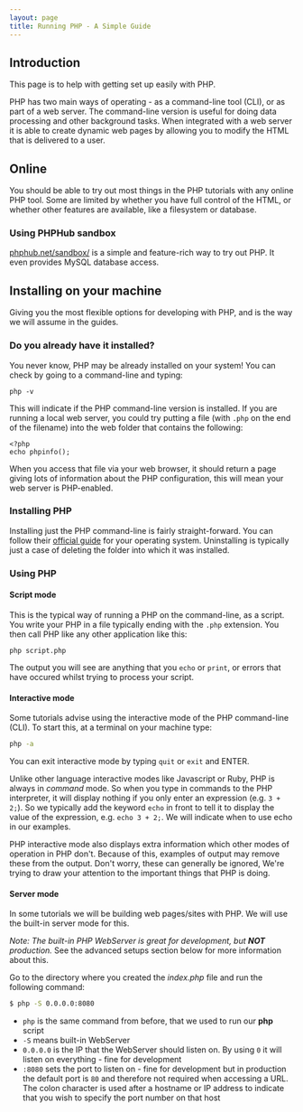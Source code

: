 ```yaml
---
layout: page
title: Running PHP - A Simple Guide
---
```


## Introduction

This page is to help with getting set up easily with PHP.

PHP has two main ways of operating - as a command-line tool (CLI), or as part of a web server. The command-line version is useful for doing data processing and other background tasks. When integrated with a web server it is able to create dynamic web pages by allowing you to modify the HTML that is delivered to a user.


## Online

You should be able to try out most things in the PHP tutorials with any online PHP tool. Some are limited by whether you have full control of the HTML, or whether other features are available, like a filesystem or database.

### Using PHPHub sandbox

[phphub.net/sandbox/](https://phphub.net/sandbox/) is a simple and feature-rich way to try out PHP. It even provides MySQL database access.


## Installing on your machine

Giving you the most flexible options for developing with PHP, and is the way we will assume in the guides.

### Do you already have it installed?

You never know, PHP may be already installed on your system! You can check by going to a command-line and typing:
```
php -v
```
This will indicate if the PHP command-line version is installed. If you are running a local web server, you could try putting a file (with `.php` on the end of the filename) into the web folder that contains the following:
```
<?php
echo phpinfo();
```
When you access that file via your web browser, it should return a page giving lots of information about the PHP configuration, this will mean your web server is PHP-enabled.


### Installing PHP

Installing just the PHP command-line is fairly straight-forward. You can follow their [official guide](https://secure.php.net/manual/en/install.php) for your operating system. Uninstalling is typically just a case of deleting the folder into which it was installed.



### Using PHP

#### Script mode

This is the typical way of running a PHP on the command-line, as a script. You write your PHP in a file typically ending with the `.php` extension. You then call PHP like any other application like this:
```
php script.php
```
The output you will see are anything that you `echo` or `print`, or errors that have occured whilst trying to process your script.


#### Interactive mode

Some tutorials advise using the interactive mode of the PHP command-line (CLI). To start this, at a terminal on your machine type:
```bash
php -a
```
You can exit interactive mode by typing `quit` or `exit` and ENTER.

Unlike other language interactive modes like Javascript or Ruby, PHP is always in _command_ mode. So when you type in commands to the PHP interpreter, it will display nothing if you only enter an expression (e.g. `3 + 2;`). So we typically add the keyword `echo` in front to tell it to display the value of the expression, e.g. `echo 3 + 2;`. We will indicate when to use echo in our examples.

PHP interactive mode also displays extra information which other modes of operation in PHP don't. Because of this, examples of output may remove these from the output. Don't worry, these can generally be ignored, We're trying to draw your attention to the important things that PHP is doing.


#### Server mode

In some tutorials we will be building web pages/sites with PHP. We will use the built-in server mode for this.

*Note: The built-in PHP WebServer is great for development, but **NOT** production.* See the advanced setups section below for more information about this.

Go to the directory where you created the _index.php_ file and run the following command:

```bash
$ php -S 0.0.0.0:8080
```
* `php` is the same command from before, that we used to run our **php** script
* `-S` means built-in WebServer
* `0.0.0.0` is the IP that the WebServer should listen on. By using `0` it will listen on everything - fine for development
* `:8080` sets the port to listen on - fine for development but in production the default port is `80` and therefore not required when accessing a URL. The colon character is used after a hostname or IP address to indicate that you wish to specify the port number on that host
